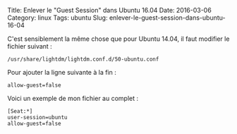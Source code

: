 Title: Enlever le "Guest Session" dans Ubuntu 16.04
Date: 2016-03-06
Category: linux
Tags: ubuntu
Slug: enlever-le-guest-session-dans-ubuntu-16-04

C'est sensiblement la même chose que pour Ubuntu 14.04, il faut modifier le fichier suivant :

    /usr/share/lightdm/lightdm.conf.d/50-ubuntu.conf

Pour ajouter la ligne suivante à la fin :

    allow-guest=false

Voici un exemple de mon fichier au complet :

    [Seat:*]
    user-session=ubuntu
    allow-guest=false
